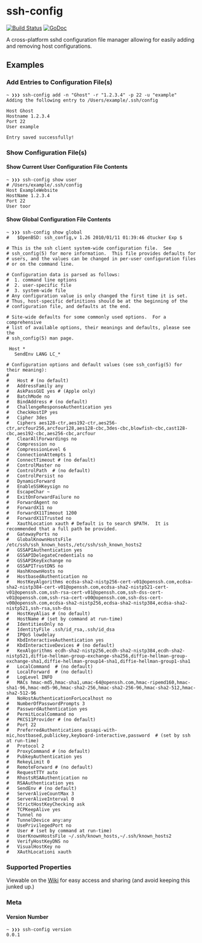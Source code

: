 # ssh-config
[![Build Status](https://travis-ci.org/kkirsche/ssh-config.svg?branch=master)](https://travis-ci.org/kkirsche/ssh-config) [![GoDoc](https://godoc.org/github.com/kkirsche/ssh-config?status.svg)](https://godoc.org/github.com/kkirsche/ssh-config)

A cross-platform sshd configuration file manager allowing for easily adding and removing host configurations.

## Examples

### Add Entries to Configuration File(s)

```shell
~ ❯❯❯ ssh-config add -n "Ghost" -r "1.2.3.4" -p 22 -u "example"
Adding the following entry to /Users/example/.ssh/config

Host Ghost
Hostname 1.2.3.4
Port 22
User example

Entry saved successfully!
```

### Show Configuration File(s)

#### Show Current User Configuration File Contents
```shell
~ ❯❯❯ ssh-config show user
# /Users/example/.ssh/config
Host ExampleWebsite
HostName 1.2.3.4
Port 22
User toor
```

#### Show Global Configuration File Contents
```shell
~ ❯❯❯ ssh-config show global
#	$OpenBSD: ssh_config,v 1.26 2010/01/11 01:39:46 dtucker Exp $

# This is the ssh client system-wide configuration file.  See
# ssh_config(5) for more information.  This file provides defaults for
# users, and the values can be changed in per-user configuration files
# or on the command line.

# Configuration data is parsed as follows:
#  1. command line options
#  2. user-specific file
#  3. system-wide file
# Any configuration value is only changed the first time it is set.
# Thus, host-specific definitions should be at the beginning of the
# configuration file, and defaults at the end.

# Site-wide defaults for some commonly used options.  For a comprehensive
# list of available options, their meanings and defaults, please see the
# ssh_config(5) man page.

 Host *
   SendEnv LANG LC_*

# Configuration options and default values (see ssh_config(5) for their meaning):
#
#   Host # (no default)
#   AddressFamily any
#   AskPassGUI yes # (Apple only)
#   BatchMode no
#   BindAddress # (no default)
#   ChallengeResponseAuthentication yes
#   CheckHostIP yes
#   Cipher 3des
#   Ciphers aes128-ctr,aes192-ctr,aes256-ctr,arcfour256,arcfour128,aes128-cbc,3des-cbc,blowfish-cbc,cast128-cbc,aes192-cbc,aes256-cbc,arcfour
#   ClearAllForwardings no
#   Compression no
#   CompressionLevel 6
#   ConnectionAttempts 1
#   ConnectTimeout # (no default)
#   ControlMaster no
#   ControlPath  # (no default)
#   ControlPersist no
#   DynamicForward
#   EnableSSHKeysign no
#   EscapeChar ~
#   ExitOnForwardFailure no
#   ForwardAgent no
#   ForwardX11 no
#   ForwardX11Timeout 1200
#   ForwardX11Trusted no
#   XauthLocation xauth # Default is to search $PATH.  It is recommended that a full path be provided.
#   GatewayPorts no
#   GlobalKnownHostsFile /etc/ssh/ssh_known_hosts,/etc/ssh/ssh_known_hosts2
#   GSSAPIAuthentication yes
#   GSSAPIDelegateCredentials no
#   GSSAPIKeyExchange no
#   GSSAPITrustDNS no
#   HashKnownHosts no
#   HostbasedAuthentication no
#   HostKeyAlgorithms ecdsa-sha2-nistp256-cert-v01@openssh.com,ecdsa-sha2-nistp384-cert-v01@openssh.com,ecdsa-sha2-nistp521-cert-v01@openssh.com,ssh-rsa-cert-v01@openssh.com,ssh-dss-cert-v01@openssh.com,ssh-rsa-cert-v00@openssh.com,ssh-dss-cert-v00@openssh.com,ecdsa-sha2-nistp256,ecdsa-sha2-nistp384,ecdsa-sha2-nistp521,ssh-rsa,ssh-dss
#   HostKeyAlias # (no default)
#   HostName # (set by command at run-time)
#   IdentitiesOnly no
#   IdentityFile .ssh/id_rsa,.ssh/id_dsa
#   IPQoS lowdelay
#   KbdInteractiveAuthentication yes
#   KbdInteractiveDevices # (no default)
#   KexAlgorithms ecdh-sha2-nistp256,ecdh-sha2-nistp384,ecdh-sha2-nistp521,diffie-hellman-group-exchange-sha256,diffie-hellman-group-exchange-sha1,diffie-hellman-group14-sha1,diffie-hellman-group1-sha1
#   LocalCommand  # (no default)
#   LocalForward  # (no default)
#   LogLevel INFO
#   MACs hmac-md5,hmac-sha1,umac-64@openssh.com,hmac-ripemd160,hmac-sha1-96,hmac-md5-96,hmac-sha2-256,hmac-sha2-256-96,hmac-sha2-512,hmac-sha2-512-96
#   NoHostAuthenticationForLocalhost no
#   NumberOfPasswordPrompts 3
#   PasswordAuthentication yes
#   PermitLocalCommand no
#   PKCS11Provider # (no default)
#   Port 22
#   PreferredAuthentications gssapi-with-mic,hostbased,publickey,keyboard-interactive,password  # (set by ssh at run-time)
#   Protocol 2
#   ProxyCommand # (no default)
#   PubkeyAuthentication yes
#   RekeyLimit 0
#   RemoteForward # (no default)
#   RequestTTY auto
#   RhostsRSAAuthentication no
#   RSAAuthentication yes
#   SendEnv # (no default)
#   ServerAliveCountMax 3
#   ServerAliveInterval 0
#   StrictHostKeyChecking ask
#   TCPKeepAlive yes
#   Tunnel no
#   TunnelDevice any:any
#   UsePrivilegedPort no
#   User # (set by command at run-time)
#   UserKnownHostsFile ~/.ssh/known_hosts,~/.ssh/known_hosts2
#   VerifyHostKeyDNS no
#   VisualHostKey no
#   XAuthLocationi xauth
```

### Supported Properties
Viewable on the [Wiki](https://github.com/kkirsche/ssh-config/wiki/Supported-Properties) for easy access and sharing (and avoid keeping this junked up.)

### Meta

#### Version Number

```shell
~ ❯❯❯ ssh-config version
0.0.1
```
